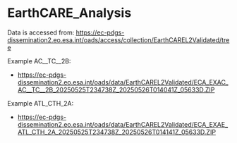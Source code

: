 # EarthCARE_Analysis

Data is accessed from: https://ec-pdgs-dissemination2.eo.esa.int/oads/access/collection/EarthCAREL2Validated/tree

Example AC__TC__2B: 
* https://ec-pdgs-dissemination2.eo.esa.int/oads/data/EarthCAREL2Validated/ECA_EXAC_AC__TC__2B_20250525T234738Z_20250526T014041Z_05633D.ZIP

Example ATL_CTH_2A: 
* https://ec-pdgs-dissemination2.eo.esa.int/oads/data/EarthCAREL2Validated/ECA_EXAE_ATL_CTH_2A_20250525T234738Z_20250526T014141Z_05633D.ZIP
